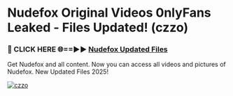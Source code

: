 # Nudefox Original Videos 0nlyFans Leaked - Files Updated! (czzo)

<h3>🔴 CLICK HERE 🌐==►► <a href="https://tinyurl.com/y5r63du9" rel="nofollow">Nudefox Updated Files</a></h3>

Get Nudefox and all content. Now you can access all videos and pictures of Nudefox. New Updated Files 2025!

[![czzo](https://i.imgur.com/UVo9nyh.gif)](https://tinyurl.com/y5r63du9)
